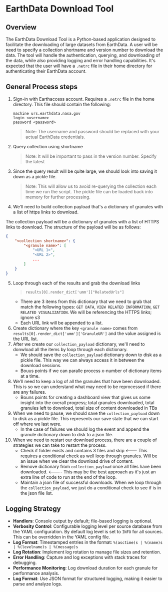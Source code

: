 # EarthData Download Tool

## Overview

The EarthData Download Tool is a Python-based application designed to facilitate the downloading of large datasets from EarthData. A user will be need to specify a collection shortname and version number to download the data. The tool will handle the authentication, querying, and downloading of the data, while also providing logging and error handling capabilities. It's expected that the user will have a `.netrc` file in their home directory for authenticating their EarthData account.

## General Process steps

1. Sign-in with Earthaccess account. Requires a `.netrc` file in the home directory. This file should contain the following:
   ```
   machine urs.earthdata.nasa.gov
   login <username>
   password <password>
   ```
   > Note: The username and password should be replaced with your actual EarthData credentials.

2. Query collection using shortname
   > Note: It will be important to pass in the version number. Specify the latest
3. Since the query result will be quite large, we should look into saving it down as a pickle file.
   > Note: This will allow us to avoid re-querying the collection each time we run the script. The pickle file can be loaded back into memory for further processing.
4. We'll need to build collection payload that's a dictionary of granules with a list of https links to download.

The collection payload will be a dictionary of granules with a list of HTTPS links to download. The structure of the payload will be as follows:

   ```json
   {
       "<collection shortname>": {
           "<granule name>": [
               "<URL 1>",
               "<URL 2>",
               ...
           ]
       }
   }
   ```
   
5. Loop through each of the results and grab the download links
   > `results[0].render_dict['umm']["RelatedUrls"]`
    - There are 3 items from this dictionary that we need to grab that match the following types: `GET DATA`, `VIEW RELATED INFORMATION`, `GET RELATED VISUALIZATION`. We will be referencing the HTTPS links; ignore s3
    - Each URL link will be appended to a list.
6. Create dictionary where the key `<granule name>` comes from `results[0].render_dict['umm']['GranuleUR']` and the value assigned is the URL list.
7. After we create our `collection_payload` dictionary, we'll need to donwload all the items by loop through each dictionary.
    - We should save the `collection_payload` dictionary down to disk as a pickle file.  This way we can always access it in between the download sessions.
    - Bouus points if we can paralle process x-number of dictionary items at a time.
8. We'll need to keep a log of all the granules that have been downloaded. This is so we can understand what may need to be reprocessed if there are any failures.
    - Bouns points for creating a dashboard view that gives us some insight into the overall progress; total granules downloaded, total granules left to download, total size of content downloaded in TBs
9. When we need to pause, we should save the `collection_payload` down to disk as a pickle file.  This represents our save state that we can start off where we last were.
     - In the case of failures we should log the event and append the granule dictionary down to disk to a json file.
10. When we need to restart our download process, there are a couple of strategies we can take to restart the process.
    - Check if folder exists and contains 3 files and skip <--- This requires a conditional check as well loop through granules. Will be an issue when we clear the download drive of content.  
    - Remove <granule name> dictionary from `collection_payload` once all files have been downloaded. <---- This may be the best approach as it's just an extra line of code to run at the end of the loop.
    - Maintain a json file of successful downloads. When we loop through the `collection_payload`, we just do a conditional check to see if <granule name> is in the json file list.

## Logging Strategy

* **Handlers**: Console output by default; file-based logging is optional.
* **Verbosity Control**: Configurable logging level per source database from the YAML configuration. By default log level is set to `INFO` for all sources.  This can be overridden in the YAML config file.
* **Log Format**: Timestamped entries in the format:
  `%(asctime)s | %(name)s | %(levelname)s | %(message)s`
* **Log Rotation**: Implement log rotation to manage file sizes and retention.
* **Error Handling**: Capture and log exceptions with stack traces for debugging.
* **Performance Monitoring**: Log download duration for each granule for performance analysis.
* **Log Format**: Use JSON format for structured logging, making it easier to parse and analyze logs.

